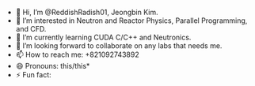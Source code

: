 - 👋 Hi, I’m @ReddishRadish01, Jeongbin Kim.
- 👀 I’m interested in Neutron and Reactor Physics, Parallel Programming, and CFD.
- 🌱 I’m currently learning CUDA C/C++ and Neutronics.
- 💞️ I’m looking forward to collaborate on any labs that needs me.
- 📫 How to reach me: +821092743892
- 😄 Pronouns: this/this*
- ⚡ Fun fact: 
<!---
ReddishRadish01/ReddishRadish01 is a ✨ special ✨ repository because its `README.md` (this file) appears on your GitHub profile.
You can click the Preview link to take a look at your changes.
--->
